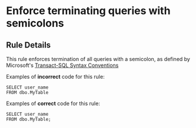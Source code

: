 # Enforce terminating queries with semicolons

## Rule Details

This rule enforces termination of all queries with
a semicolon, as defined by Microsoft's
[Transact-SQL Syntax Conventions](https://docs.microsoft.com/en-us/sql/t-sql/language-elements/transact-sql-syntax-conventions-transact-sql?view=sql-server-ver15)

Examples of **incorrect** code for this rule:

```tsql
SELECT user_name
FROM dbo.MyTable
```

Examples of **correct** code for this rule:

```tsql
SELECT user_name
FROM dbo.MyTable;
```
